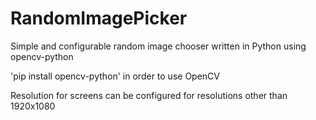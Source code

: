 # RandomImagePicker
Simple and configurable random image chooser written in Python using opencv-python

'pip install opencv-python' in order to use OpenCV

Resolution for screens can be configured for resolutions other than 1920x1080

